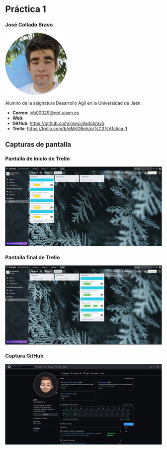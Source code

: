 # Práctica 1
### José Collado Bravo
<img src='/jcollado.png' width='200px'>

Alumno de la asignatura Desarrollo Ágil en la Universidad de Jaén.
* **Correo**: jcb00029@red.ujaen.es
* **Web**:
* **GitHub**: https://github.com/josecolladobravo
* **Trello**: https://trello.com/b/gMrlDBeh/pr%C3%A1ctica-1

## Capturas de pantalla
### Pantalla de inicio de Trello
<img src='/inicioTrello.png'>

### Pantalla final de Trello
<img src='/finalTrello.png'>

### Captura GitHub
<img src='/GitHub.png'>


